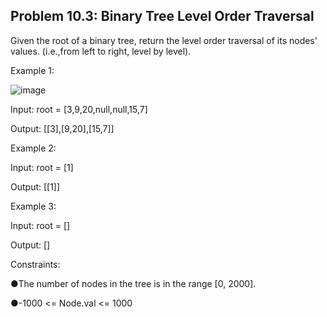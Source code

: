 <h2>Problem 10.3: Binary Tree Level Order Traversal</h2>

Given the root of a binary tree, return the level order traversal of its nodes' values. (i.e.,from left to right, level by level).

Example 1:

![image](https://user-images.githubusercontent.com/46132450/230533866-ad1cf2a2-42e4-4511-a5b3-5ca32b18c23c.png)

Input: root = [3,9,20,null,null,15,7]

Output: [[3],[9,20],[15,7]]

Example 2:

Input: root = [1]

Output: [[1]]

Example 3:

Input: root = []

Output: []

Constraints:

●The number of nodes in the tree is in the range [0, 2000].

●-1000 <= Node.val <= 1000
